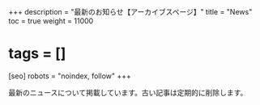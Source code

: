 +++
description = "最新のお知らせ【アーカイブスページ】"
title = "News"
toc = true
weight = 11000
# tags = []
[seo]
robots = "noindex, follow"
+++

最新のニュースについて掲載しています。古い記事は定期的に削除します。
